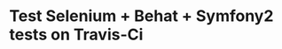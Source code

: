 Test Selenium + Behat + Symfony2 tests on Travis-Ci
===================================================
